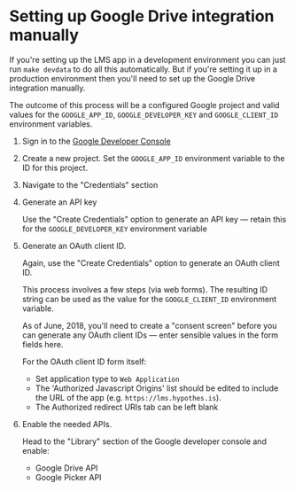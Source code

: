 Setting up Google Drive integration manually
============================================

If you're setting up the LMS app in a development environment you can just run
`make devdata` to do all this automatically. But if you're setting it up in a
production environment then you'll need to set up the Google Drive integration
manually.

The outcome of this process will be a configured Google project and valid
values for the `GOOGLE_APP_ID`, `GOOGLE_DEVELOPER_KEY` and `GOOGLE_CLIENT_ID`
environment variables.

1. Sign in to the [Google Developer Console](https://console.developers.google.com/apis/)
1. Create a new project. Set the `GOOGLE_APP_ID` environment variable to the ID for this project.
1. Navigate to the "Credentials" section
1. Generate an API key

    Use the "Create Credentials" option to generate an API key — retain this
    for the `GOOGLE_DEVELOPER_KEY` environment variable

1. Generate an OAuth client ID.

    Again, use the "Create Credentials" option to generate an OAuth client ID.

    This process involves a few steps (via web forms). The resulting ID string
    can be used as the value for the `GOOGLE_CLIENT_ID` environment variable.

    As of June, 2018, you'll need to create a "consent screen" before you can
    generate any OAuth client IDs — enter sensible values in the form fields
    here.

    For the OAuth client ID form itself:

    * Set application type to `Web Application`
    * The 'Authorized Javascript Origins' list should be edited to include the
      URL of the app (e.g. `https://lms.hypothes.is`).
    * The Authorized redirect URIs tab can be left blank

1. Enable the needed APIs.

    Head to the "Library" section of the Google developer console and enable:

    * Google Drive API
    * Google Picker API
